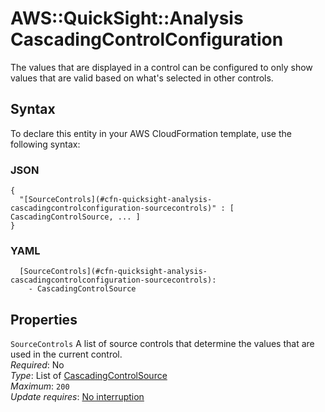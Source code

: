 # AWS::QuickSight::Analysis CascadingControlConfiguration<a name="aws-properties-quicksight-analysis-cascadingcontrolconfiguration"></a>

The values that are displayed in a control can be configured to only show values that are valid based on what's selected in other controls\.

## Syntax<a name="aws-properties-quicksight-analysis-cascadingcontrolconfiguration-syntax"></a>

To declare this entity in your AWS CloudFormation template, use the following syntax:

### JSON<a name="aws-properties-quicksight-analysis-cascadingcontrolconfiguration-syntax.json"></a>

```
{
  "[SourceControls](#cfn-quicksight-analysis-cascadingcontrolconfiguration-sourcecontrols)" : [ CascadingControlSource, ... ]
}
```

### YAML<a name="aws-properties-quicksight-analysis-cascadingcontrolconfiguration-syntax.yaml"></a>

```
  [SourceControls](#cfn-quicksight-analysis-cascadingcontrolconfiguration-sourcecontrols):
    - CascadingControlSource
```

## Properties<a name="aws-properties-quicksight-analysis-cascadingcontrolconfiguration-properties"></a>

`SourceControls` <a name="cfn-quicksight-analysis-cascadingcontrolconfiguration-sourcecontrols"></a>
A list of source controls that determine the values that are used in the current control\.  
_Required_: No  
_Type_: List of [CascadingControlSource](aws-properties-quicksight-analysis-cascadingcontrolsource.md)  
_Maximum_: `200`  
_Update requires_: [No interruption](https://docs.aws.amazon.com/AWSCloudFormation/latest/UserGuide/using-cfn-updating-stacks-update-behaviors.html#update-no-interrupt)
